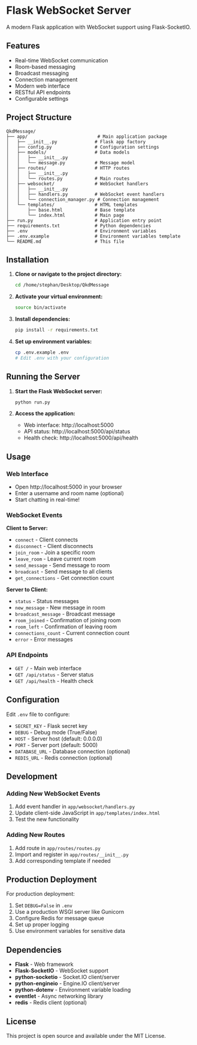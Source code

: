 # Flask WebSocket Server

A modern Flask application with WebSocket support using Flask-SocketIO.

## Features

- Real-time WebSocket communication
- Room-based messaging
- Broadcast messaging
- Connection management
- Modern web interface
- RESTful API endpoints
- Configurable settings

## Project Structure

```
QkdMessage/
├── app/                          # Main application package
│   ├── __init__.py              # Flask app factory
│   ├── config.py                # Configuration settings
│   ├── models/                  # Data models
│   │   ├── __init__.py
│   │   └── message.py           # Message model
│   ├── routes/                  # HTTP routes
│   │   ├── __init__.py
│   │   └── routes.py            # Main routes
│   ├── websocket/               # WebSocket handlers
│   │   ├── __init__.py
│   │   ├── handlers.py          # WebSocket event handlers
│   │   └── connection_manager.py # Connection management
│   └── templates/               # HTML templates
│       ├── base.html            # Base template
│       └── index.html           # Main page
├── run.py                       # Application entry point
├── requirements.txt             # Python dependencies
├── .env                         # Environment variables
├── .env.example                 # Environment variables template
└── README.md                    # This file
```

## Installation

1. **Clone or navigate to the project directory:**
   ```bash
   cd /home/stephan/Desktop/QkdMessage
   ```

2. **Activate your virtual environment:**
   ```bash
   source bin/activate
   ```

3. **Install dependencies:**
   ```bash
   pip install -r requirements.txt
   ```

4. **Set up environment variables:**
   ```bash
   cp .env.example .env
   # Edit .env with your configuration
   ```

## Running the Server

1. **Start the Flask WebSocket server:**
   ```bash
   python run.py
   ```

2. **Access the application:**
   - Web interface: http://localhost:5000
   - API status: http://localhost:5000/api/status
   - Health check: http://localhost:5000/api/health

## Usage

### Web Interface
- Open http://localhost:5000 in your browser
- Enter a username and room name (optional)
- Start chatting in real-time!

### WebSocket Events

**Client to Server:**
- `connect` - Client connects
- `disconnect` - Client disconnects
- `join_room` - Join a specific room
- `leave_room` - Leave current room
- `send_message` - Send message to room
- `broadcast` - Send message to all clients
- `get_connections` - Get connection count

**Server to Client:**
- `status` - Status messages
- `new_message` - New message in room
- `broadcast_message` - Broadcast message
- `room_joined` - Confirmation of joining room
- `room_left` - Confirmation of leaving room
- `connections_count` - Current connection count
- `error` - Error messages

### API Endpoints

- `GET /` - Main web interface
- `GET /api/status` - Server status
- `GET /api/health` - Health check

## Configuration

Edit `.env` file to configure:
- `SECRET_KEY` - Flask secret key
- `DEBUG` - Debug mode (True/False)
- `HOST` - Server host (default: 0.0.0.0)
- `PORT` - Server port (default: 5000)
- `DATABASE_URL` - Database connection (optional)
- `REDIS_URL` - Redis connection (optional)

## Development

### Adding New WebSocket Events

1. Add event handler in `app/websocket/handlers.py`
2. Update client-side JavaScript in `app/templates/index.html`
3. Test the new functionality

### Adding New Routes

1. Add route in `app/routes/routes.py`
2. Import and register in `app/routes/__init__.py`
3. Add corresponding template if needed

## Production Deployment

For production deployment:

1. Set `DEBUG=False` in `.env`
2. Use a production WSGI server like Gunicorn
3. Configure Redis for message queue
4. Set up proper logging
5. Use environment variables for sensitive data

## Dependencies

- **Flask** - Web framework
- **Flask-SocketIO** - WebSocket support
- **python-socketio** - Socket.IO client/server
- **python-engineio** - Engine.IO client/server
- **python-dotenv** - Environment variable loading
- **eventlet** - Async networking library
- **redis** - Redis client (optional)

## License

This project is open source and available under the MIT License.
